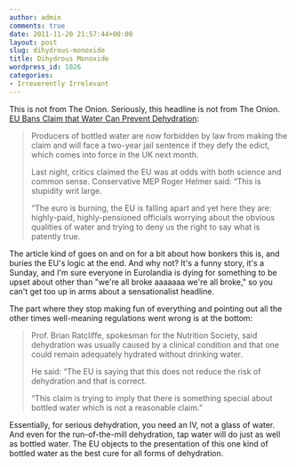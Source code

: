 ```yaml
---
author: admin
comments: true
date: 2011-11-20 21:57:44+00:00
layout: post
slug: dihydrous-monoxide
title: Dihydrous Monoxide
wordpress_id: 1026
categories:
- Irreverently Irrelevant
---
```


This is not from The Onion. Seriously, this headline is not from The Onion. [EU Bans Claim that Water Can Prevent Dehydration](http://www.telegraph.co.uk/news/worldnews/europe/eu/8897662/EU-bans-claim-that-water-can-prevent-dehydration.html):

> Producers of bottled water are now forbidden by law from making the claim and will face a two-year jail sentence if they defy the edict, which comes into force in the UK next month.
>
> Last night, critics claimed the EU was at odds with both science and common sense. Conservative MEP Roger Helmer said: “This is stupidity writ large.
>
> “The euro is burning, the EU is falling apart and yet here they are: highly-paid, highly-pensioned officials worrying about the obvious qualities of water and trying to deny us the right to say what is patently true.

The article kind of goes on and on for a bit about how bonkers this is, and buries the EU's logic at the end. And why not? It's a funny story, it's a Sunday, and I'm sure everyone in Eurolandia is dying for something to be upset about other than "we're all broke aaaaaaa we're all broke," so you can't get too up in arms about a sensationalist headline.

The part where they stop making fun of everything and pointing out all the other times well-meaning regulations went wrong is at the bottom:

> Prof. Brian Ratcliffe, spokesman for the Nutrition Society, said dehydration was usually caused by a clinical condition and that one could remain adequately hydrated without drinking water.
>
> He said: “The EU is saying that this does not reduce the risk of dehydration and that is correct.
>
> “This claim is trying to imply that there is something special about bottled water which is not a reasonable claim.”

Essentially, for serious dehydration, you need an IV, not a glass of water. And even for the run-of-the-mill dehydration, tap water will do just as well as bottled water. The EU objects to the presentation of this one kind of bottled water as the best cure for all forms of dehydration.
